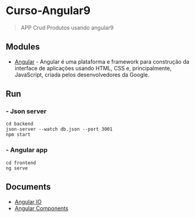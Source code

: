 # Curso-Angular9
> APP Crud Produtos usando angular9

## Modules

- [Angular](https://angular.io/) - Angular é uma plataforma e framework para construção da interface de aplicações usando HTML, CSS e, principalmente, JavaScript, criada pelos desenvolvedores da Google.

## Run
### - Json server
```
cd backend
json-server --watch db.json --port 3001
npm start 
```
### - Angular app
```
cd frontend
ng serve
```
## Documents
- [Angular IO](https://angular.io/docs)
- [Angular Components](https://material.angular.io/components/categories)
